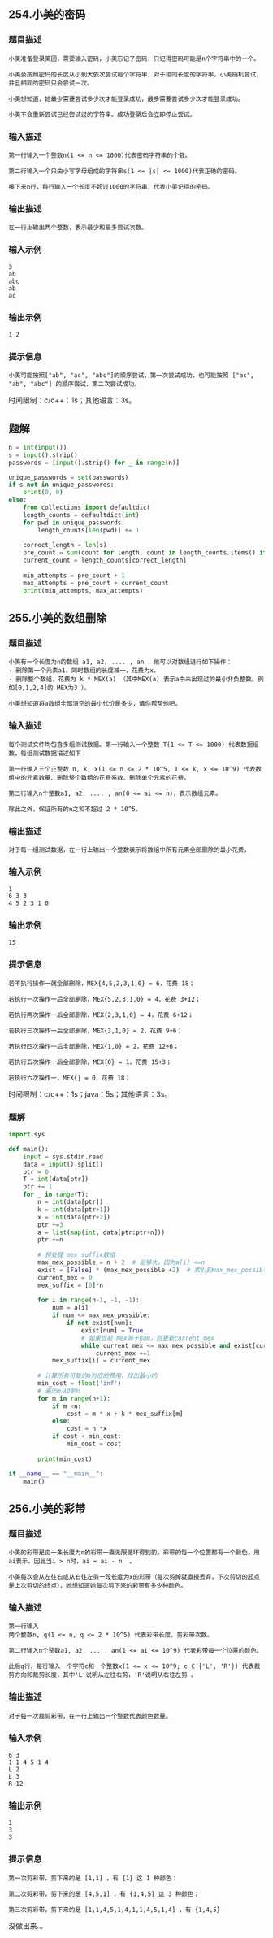 ## 254.小美的密码

### 题目描述

    小美准备登录美团，需要输入密码，小美忘记了密码，只记得密码可能是n个字符串中的一个。
    
    小美会按照密码的长度从小到大依次尝试每个字符串，对于相同长度的字符串，小美随机尝试，并且相同的密码只会尝试一次。
    
    小美想知道，她最少需要尝试多少次才能登录成功，最多需要尝试多少次才能登录成功。

    小美不会重新尝试已经尝试过的字符串。成功登录后会立即停止尝试。

### 输入描述

    第一行输入一个整数n(1 <= n <= 1000)代表密码字符串的个数。

    第二行输入一个只由小写字母组成的字符串s(1 <= |s| <= 1000)代表正确的密码。

    接下来n行，每行输入一个长度不超过1000的字符串，代表小美记得的密码。

### 输出描述

    在一行上输出两个整数，表示最少和最多尝试次数。

### 输入示例

    3
    ab
    abc
    ab
    ac

### 输出示例

    1 2

### 提示信息

    小美可能按照["ab", "ac", "abc"]的顺序尝试，第一次尝试成功，也可能按照 ["ac", "ab", "abc"] 的顺序尝试，第二次尝试成功。

时间限制：c/c++：1s；其他语言：3s。

## 题解

``` Python 
n = int(input())
s = input().strip()
passwords = [input().strip() for _ in range(n)]

unique_passwords = set(passwords)
if s not in unique_passwords:
    print(0, 0)
else:
    from collections import defaultdict
    length_counts = defaultdict(int)
    for pwd in unique_passwords:
        length_counts[len(pwd)] += 1
    
    correct_length = len(s)
    pre_count = sum(count for length, count in length_counts.items() if length < correct_length)
    current_count = length_counts[correct_length]
    
    min_attempts = pre_count + 1
    max_attempts = pre_count + current_count
    print(min_attempts, max_attempts)
```


## 255.小美的数组删除

### 题目描述

    小美有一个长度为n的数组 a1, a2, .... , an ，他可以对数组进行如下操作：
    - 删除第一个元素a1，同时数组的长度减一，花费为x。
    - 删除整个数组，花费为 k * MEX(a) （其中MEX(a) 表示a中未出现过的最小非负整数。例如[0,1,2,4]的 MEX为3 ）。

    小美想知道将a数组全部清空的最小代价是多少，请你帮帮他吧。

### 输入描述

    每个测试文件均包含多组测试数据。第一行输入一个整数 T(1 <= T <= 1000) 代表数据组数，每组测试数据描述如下：

    第一行输入三个正整数 n, k, x(1 <= n <= 2 * 10^5, 1 <= k, x <= 10^9) 代表数组中的元素数量、删除整个数组的花费系数、删除单个元素的花费。

    第二行输入n个整数a1, a2, .... , an(0 <= ai <= n)，表示数组元素。

    除此之外，保证所有的n之和不超过 2 * 10^5。

### 输出描述

    对于每一组测试数据，在一行上输出一个整数表示将数组中所有元素全部删除的最小花费。

### 输入示例

    1
    6 3 3
    4 5 2 3 1 0

### 输出示例

    15

### 提示信息

    若不执行操作一就全部删除，MEX{4,5,2,3,1,0} = 6，花费 18；

    若执行一次操作一后全部删除，MEX{5,2,3,1,0} = 4，花费 3+12；

    若执行两次操作一后全部删除，MEX{2,3,1,0} = 4，花费 6+12；

    若执行三次操作一后全部删除，MEX{3,1,0} = 2，花费 9+6；

    若执行四次操作一后全部删除，MEX{1,0} = 2，花费 12+6；

    若执行五次操作一后全部删除，MEX{0} = 1，花费 15+3；

    若执行六次操作一，MEX{} = 0，花费 18；

时间限制：c/c++：1s；java：5s；其他语言：3s。

### 题解

```Python
import sys

def main():
    input = sys.stdin.read
    data = input().split()
    ptr = 0
    T = int(data[ptr])
    ptr += 1
    for _ in range(T):
        n = int(data[ptr])
        k = int(data[ptr+1])
        x = int(data[ptr+2])
        ptr +=3
        a = list(map(int, data[ptr:ptr+n]))
        ptr +=n
        
        # 预处理 mex_suffix数组
        max_mex_possible = n + 2  # 足够大，因为a[i] <=n
        exist = [False] * (max_mex_possible +2)  # 索引到max_mex_possible
        current_mex = 0
        mex_suffix = [0]*n
        
        for i in range(n-1, -1, -1):
            num = a[i]
            if num <= max_mex_possible:
                if not exist[num]:
                    exist[num] = True
                    # 如果当前 mex等于num，则更新current_mex
                    while current_mex <= max_mex_possible and exist[current_mex]:
                        current_mex +=1
            mex_suffix[i] = current_mex
        
        # 计算所有可能的m对应的费用，找出最小的
        min_cost = float('inf')
        # 遍历m从0到n
        for m in range(n+1):
            if m <n:
                cost = m * x + k * mex_suffix[m]
            else:
                cost = n *x
            if cost < min_cost:
                min_cost = cost
        
        print(min_cost)

if __name__ == "__main__":
    main()

```



## 256.小美的彩带

### 题目描述

    小美的彩带是由一条长度为n的彩带一直无限循环得到的，彩带的每一个位置都有一个颜色，用ai表示。因此当i > n时，ai = ai - n  。

    小美每次会从左往右或从右往左剪一段长度为x的彩带（每次剪掉就直接丢弃，下次剪切的起点是上次剪切的终点），她想知道她每次剪下来的彩带有多少种颜色。



### 输入描述
    第一行输入
    两个整数n, q(1 <= n, q <= 2 * 10^5) 代表彩带长度、剪彩带次数。

    第二行输入n个整数a1, a2, ... , an(1 <= ai <= 10^9) 代表彩带每一个位置的颜色。

    此后q行，每行输入一个字符c和一个整数x(1 <= x <= 10^9; c ∈ {'L', 'R'}) 代表裁剪方向和裁剪长度，其中'L'说明从左往右剪，'R'说明从右往左剪 。


### 输出描述

    对于每一次裁剪彩带，在一行上输出一个整数代表颜色数量。


### 输入示例
    6 3
    1 1 4 5 1 4
    L 2
    L 3
    R 12

### 输出示例

    1
    3
    3

### 提示信息

    第一次剪彩带，剪下来的是 [1,1] ，有 {1} 这 1 种颜色；

    第二次剪彩带，剪下来的是 [4,5,1] ，有 {1,4,5} 这 3 种颜色；

    第三次剪彩带，剪下来的是 [1,1,4,5,1,4,1,1,4,5,1,4] ，有 {1,4,5} 


没做出来...